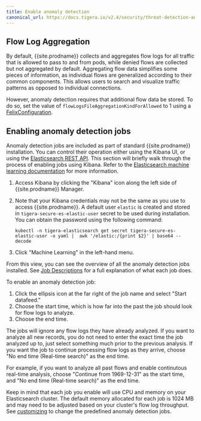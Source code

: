 ```yaml
---
title: Enable anomaly detection
canonical_url: https://docs.tigera.io/v2.4/security/threat-detection-and-prevention/anomaly-detection/enabling
---
```


## Flow Log Aggregation

By default, {{site.prodname}} collects and aggregates flow logs for all traffic that is allowed to pass to and
from pods, while denied flows are collected but not aggregated by default. Aggregating flow data simplifies 
some pieces of information, as individual flows are generalized according to their common components. This 
allows users to search and visualize traffic patterns as opposed to individual connections.

However, anomaly detection requires that additional flow data be stored. To do so, set the value of `flowLogsFileAggregationKindForAllowed` to 1 using a [FelixConfiguration][felixconfig].

## Enabling anomaly detection jobs

Anomaly detection jobs are included as part of standard {{site.prodname}} installation. You can control
their operation either using the Kibana UI, or using the [Elasticsearch REST API].  This section will briefly
walk through the process of enabling jobs using Kibana.  Refer to the
[Elasticsearch machine learning documentation] for more information.

1. Access Kibana by clicking the "Kibana" icon along the left side of {{site.prodname}} Manager.
1. Note that your Kibana credentials may not be the same as you use to access {{site.prodname}}.
   A default user `elastic` is created and stored in `tigera-secure-es-elastic-user` secret to be used during installation. You can obtain the password using the following command:

      ```
   kubectl -n tigera-elasticsearch get secret tigera-secure-es-elastic-user -o yaml |  awk '/elastic:/{print $2}' | base64 --decode
      ```

1. Click "Machine Learning" in the left-hand menu.

From this view, you can see the overview of all the anomaly detection jobs installed. See
[Job Descriptions][jobs] for a full explanation of what each job does.

To enable an anomaly detection job:

1. Click the ellipsis icon at the far right of the job name and select "Start datafeed."
1. Choose the start time, which is how far into the past the job should look for flow logs to analyze.
1. Choose the end time.

The jobs will ignore any flow logs they have already analyzed. If you want to analyze all new records, you
do not need to enter the exact time the job analyzed up to, just select something much prior to the previous
analysis. If you want the job to continue processing flow logs as they arrive, choose "No end time (Real-time
search)" as the end time.

For example, if you want to analyze all past flows and enable continutous real-time analysis, choose "Continue from 1969-12-31" as the start time, and "No end time (Real-time search)" as the end time.

Keep in mind that each job you enable will use CPU and memory on your Elasticsearch cluster. The default memory allocated for each job is 1024 MB and may need to be adjusted based on your cluster's flow log throughput. See [customizing]({{site.baseurl}}/{{page.version}}/security/threat-detection-and-prevention/anomaly-detection/customizing) to change the predefined anomaly detection jobs.

[Elasticsearch REST API]: https://www.elastic.co/guide/en/elasticsearch/reference/6.4/ml-apis.html
[Elasticsearch machine learning documentation]: https://www.elastic.co/guide/en/elastic-stack-overview/6.4/xpack-ml.html
[felixconfig]: ../../../reference/resources/felixconfig
[jobs]: ./job-descriptions
